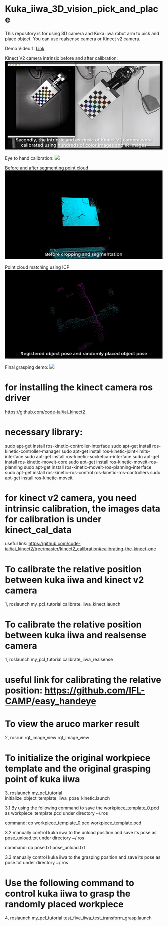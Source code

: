 # Kuka_iiwa_3D_vision_pick_and_place
This repository is for using 3D camera and Kuka iiwa robot arm to pick and place object. You can use realsense camera or Kinect v2 camera.


Demo Video 1: [Link](https://youtu.be/M7GtTTIV9rA) 

Kinect V2 camera intrinsic before and after calibration:
![](intrinsic_calibration.gif)

Eye to hand calibration:
![](eye_to_hand_calibration.gif)

Before and after segmenting point cloud
![](segmenting_point_cloud.gif)

Point cloud matching using ICP
![](point_cloud_matching.gif)

Final grasping demo:
![](grasping_demo.gif)


# for installing the kinect camera ros driver
https://github.com/code-iai/iai_kinect2

# necessary library:

sudo apt-get install ros-kinetic-controller-interface
sudo apt-get install ros-kinetic-controller-manager
sudo apt-get install ros-kinetic-joint-limits-interface
sudo apt-get install ros-kinetic-socketcan-interface
sudo apt-get install ros-kinetic-moveit-core
sudo apt-get install ros-kinetic-moveit-ros-planning
sudo apt-get install ros-kinetic-moveit-ros-planning-interface
sudo apt-get install ros-kinetic-ros-control ros-kinetic-ros-controllers
sudo apt-get install ros-kinetic-moveit


# for kinect v2 camera, you need intrinsic calibration, the images data for calibration is under kinect_cal_data
useful link: https://github.com/code-iai/iai_kinect2/tree/master/kinect2_calibration#calibrating-the-kinect-one


# To calibrate the relative position between kuka iiwa and kinect v2 camera
1, roslaunch my_pcl_tutorial calibrate_iiwa_kinect.launch

# To calibrate the relative position between kuka iiwa and realsense camera
1, roslaunch my_pcl_tutorial calibrate_iiwa_realsense

# useful link for calibrating the relative position: https://github.com/IFL-CAMP/easy_handeye
 

# To view the aruco marker result
2, rosrun rqt_image_view rqt_image_view

# To initialize the original workpiece template and the original grasping point of kuka iiwa
3, roslaunch my_pcl_tutorial initialize_object_template_iiwa_pose_kinetic.launch 

3.1 By using the following command to save the workpiece_template_0.pcd as workpiece_template.pcd under directory ~/.ros

command: cp workpiece_template_0.pcd workpiece_template.pcd

3.2 manually control kuka iiwa to the unload position and save its pose as pose_unload.txt under directory ~/.ros

command: cp pose.txt pose_unload.txt

3.3 manually control kuka iiwa to the grasping position and save its pose as pose.txt under directory ~/.ros

# Use the following command to control kuka iiwa to grasp the randomly placed workpiece
4, roslaunch my_pcl_tutorial test_five_iiwa_test_transform_grasp.launch 
